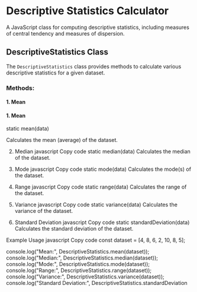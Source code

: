 # Descriptive Statistics Calculator

A JavaScript class for computing descriptive statistics, including measures of central tendency and measures of dispersion.

## DescriptiveStatistics Class

The `DescriptiveStatistics` class provides methods to calculate various descriptive statistics for a given dataset.

### Methods:

#### 1. Mean

#### 1. Mean
static mean(data)

Calculates the mean (average) of the dataset.

2. Median
javascript
Copy code
static median(data)
Calculates the median of the dataset.

3. Mode
javascript
Copy code
static mode(data)
Calculates the mode(s) of the dataset.

4. Range
javascript
Copy code
static range(data)
Calculates the range of the dataset.

5. Variance
javascript
Copy code
static variance(data)
Calculates the variance of the dataset.

6. Standard Deviation
javascript
Copy code
static standardDeviation(data)
Calculates the standard deviation of the dataset.

Example Usage
javascript
Copy code
const dataset = [4, 8, 6, 2, 10, 8, 5];

console.log("Mean:", DescriptiveStatistics.mean(dataset));
console.log("Median:", DescriptiveStatistics.median(dataset));
console.log("Mode:", DescriptiveStatistics.mode(dataset));
console.log("Range:", DescriptiveStatistics.range(dataset));
console.log("Variance:", DescriptiveStatistics.variance(dataset));
console.log("Standard Deviation:", DescriptiveStatistics.standardDeviation
